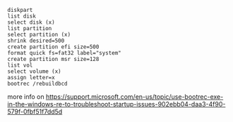 ```
diskpart
list disk
select disk (x)
list partition
select partition (x)
shrink desired=500
create partition efi size=500
format quick fs=fat32 label="system"
create partition msr size=128
list vol
select volume (x)
assign letter=x
bootrec /rebuildbcd
```

more info on https://support.microsoft.com/en-us/topic/use-bootrec-exe-in-the-windows-re-to-troubleshoot-startup-issues-902ebb04-daa3-4f90-579f-0fbf51f7dd5d